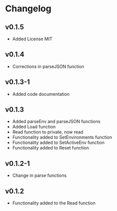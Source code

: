# Changelog

## v0.1.5

- Added License MIT

## v0.1.4

- Corrections in parseJSON function

## v0.1.3-1

- Added code documentation

## v0.1.3

- Added parseEnv and parseJSON functions
- Added Load function
- Read function to private, now read
- Functionality added to SetEnvironments function
- Functionality added to SetActiveEnv function
- Functionality added to Reset function

## v0.1.2-1

- Change in parse functions

## v0.1.2

- Functionality added to the Read function
